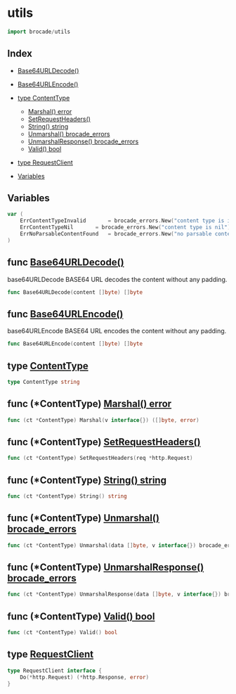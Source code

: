 
# utils

```go
import brocade/utils
```

## Index

- [Base64URLDecode()](#func-base64urldecode)
- [Base64URLEncode()](#func-base64urlencode)

- [type ContentType](#type-contenttype)
  - [Marshal() error](#func-contenttype-marshal-error)
  - [SetRequestHeaders()](#func-contenttype-setrequestheaders)
  - [String() string](#func-contenttype-string-string)
  - [Unmarshal() brocade_errors](#func-contenttype-unmarshal-brocade-errors)
  - [UnmarshalResponse() brocade_errors](#func-contenttype-unmarshalresponse-brocade-errors)
  - [Valid() bool](#func-contenttype-valid-bool)
- [type RequestClient](#type-requestclient)
- [Variables](#variables)

## Variables
```go
var (
	ErrContentTypeInvalid		= brocade_errors.New("content type is invalid")
	ErrContentTypeNil		= brocade_errors.New("content type is nil")
	ErrNoParsableContentFound	= brocade_errors.New("no parsable content found")
)

```

## func [Base64URLDecode()](<utils.go#L15>)

base64URLDecode BASE64 URL decodes the content without
any padding.


```go
func Base64URLDecode(content []byte) []byte
```
## func [Base64URLEncode()](<utils.go#L7>)

base64URLEncode BASE64 URL encodes the content without
any padding.


```go
func Base64URLEncode(content []byte) []byte
```


## type [ContentType](<types.go#L10>)
```go
type ContentType string
```

## func (*ContentType) [Marshal() error](<types.go#L133>)

```go
func (ct *ContentType) Marshal(v interface{}) ([]byte, error)
```
## func (*ContentType) [SetRequestHeaders()](<types.go#L12>)

```go
func (ct *ContentType) SetRequestHeaders(req *http.Request)
```
## func (*ContentType) [String() string](<types.go#L29>)

```go
func (ct *ContentType) String() string
```
## func (*ContentType) [Unmarshal() brocade_errors](<types.go#L36>)

```go
func (ct *ContentType) Unmarshal(data []byte, v interface{}) brocade_errors.BrocadeErr
```
## func (*ContentType) [UnmarshalResponse() brocade_errors](<types.go#L49>)

```go
func (ct *ContentType) UnmarshalResponse(data []byte, v interface{}) brocade_errors.BrocadeErr
```
## func (*ContentType) [Valid() bool](<types.go#L17>)

```go
func (ct *ContentType) Valid() bool
```

## type [RequestClient](<types.go#L146>)
```go
type RequestClient interface {
	Do(*http.Request) (*http.Response, error)
}
```


